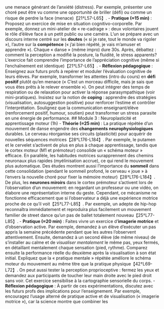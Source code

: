 une menace générant de l’anxiété (distress). Par exemple, présenter une choré peut être vu comme une opportunité de briller (défi) ou comme un risque de perdre la face (menace)【21†L57-L65】. - **Pratique (≈15 min)** : Proposez un exercice de mise en situation cognitivo-corporelle. Par exemple, donnez un mini-atelier de « re-cadrage » : deux volontaires jouent le rôle d’élève face à un petit public ou une caméra. L’un se prépare avec un discours interne centré sur les **doutes** (« si je rate, tout le monde va rigoler »), l’autre sur la **compétence** (« j’ai bien répété, je vais m’amuser et apprendre »). Chaque « danse » (même impro) dure 30s. Après, débattez : comment la perception a modifié la posture, la fluidité, le stress apparents? L’exercice fait comprendre l’importance de l’appréciation cognitive (même si l’enchaînement est identique)【21†L57-L65】. - **Réflexion pédagogique** : Enseignez aux futurs profs à repérer et moduler l’évaluation cognitive de leurs élèves. Par exemple, transformer les attentes (intro du cours) en **défi positif** plutôt qu’en menace (« C’est un morceau difficile, mais je sais que vous êtes prêts à le relever ensemble »). On peut intégrer des temps de respiration ou de relaxation pour activer la réponse parasympathique (voir mini-pratiques). Insistez sur la notion de **coping** : apprendre des stratégies (visualisation, autosuggestion positive) pour renforcer l’estime et contrôler l’interprétation. Soulignez que la communication enseignant/élève (renforcement positif, humour, soutien) peut transformer un stress parasite en une énergie de performance. ## Module 3 : Neuroplasticité et apprentissage moteur (1h) - **Théorie (≈25 min)** : La pratique répétée d’un mouvement de danse engendre des **changements neurophysiologiques** durables. Le cerveau réorganise ses circuits (plasticité) pour acquérir de nouvelles séquences motrices【28†L176-L184】. Par exemple, le putamen et le cervelet s’activent de plus en plus à chaque apprentissage, tandis que le cortex moteur (M1 et prémoteur) consolide un « schéma moteur » efficace. En parallèle, les habitudes motrices surapprennent des chemins neuronaux plus rapides (myélinisation accrue), ce qui rend le mouvement plus automatique. Des études montrent aussi l’importance du **sommeil** dans cette consolidation (pendant le sommeil profond, le cerveau « joue » à l’envers la nouvelle choré pour fixer la mémoire moteur)【28†L176-L184】. De plus, les **neurones miroirs** dans le cortex prémoteur s’activent lors de l’observation d’un mouvement: en regardant un professeur ou une vidéo, on élabore une représentation interne du geste. Cependant, ce mécanisme ne fonctionne efficacement que si l’observateur a déjà une expérience motrice proche de ce qu’il voit【25†L77-L85】. Par exemple, un adepte de hip-hop reconnaîtra immédiatement et reproduira plus facilement un mouvement familier de street dance qu’un pas de ballet totalement nouveau【25†L77-L85】. - **Pratique (≈20 min)** : Faites vivre un exercice d’**imagerie motrice** et d’observation active. Par exemple, demandez à un élève d’exécuter un pas appris la semaine précédente pendant que les autres l’observent attentivement. Ensuite, demandez à un second élève (de même niveau) de s’installer au calme et de *visualiser mentalement* le même pas, yeux fermés, en détaillant mentalement chaque sensation (pied, rythme). Comparez ensuite la performance réelle du deuxième après la visualisation à son état initial. Expliquez que la « pratique mentale » répétée améliore le schéma moteur du mouvement au même titre que la pratique physique【42†L69-L72】. On peut aussi tester la perception proprioceptive : fermez les yeux et demandez aux participants de toucher leur main droite avec le pied droit sans voir. Cet exercice sensibilise à la cartographie sensorielle du corps. - **Réflexion pédagogique** : À partir de ces expérimentations, discutez avec les futurs profs des implications pour l’enseignement. Par exemple, encouragez l’usage alterné de pratique active et de visualisation (« imagerie motrice »), car la science montre que combiner les
